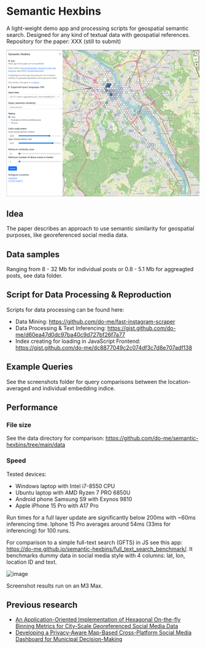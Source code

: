 # Semantic Hexbins

A light-weight demo app and processing scripts for geospatial semantic search. Designed for any kind of textual data with geospatial references.
Repository for the paper: XXX (still to submit)

![](screenshot_overview.png)

## Idea 

The paper describes an approach to use semantic similarity for geospatial purposes, like georeferenced social media data.

## Data samples

Ranging from 8 - 32 Mb for individual posts or 0.8 - 5.1 Mb for aggreagted posts, see data folder.

## Script for Data Processing & Reproduction

Scripts for data processing can be found here:
- Data Mining: https://github.com/do-me/fast-instagram-scraper
- Data Processing & Text Inferencing: https://gist.github.com/do-me/d60ea47d0dc97ba40c9d727bf26f7a77
- Index creating for loading in JavaScript Frontend: https://gist.github.com/do-me/dc8877049c2c074df3c7d8e707adf138

## Example Queries 

See the screenshots folder for query comparisons between the location-averaged and individual embedding indice.

## Performance 
### File size
See the data directory for comparison: https://github.com/do-me/semantic-hexbins/tree/main/data

### Speed
Tested devices: 
- Windows laptop with Intel i7-8550 CPU
- Ubuntu laptop with AMD Ryzen 7 PRO 6850U
- Android phone Samsung S9 with Exynos 9810
- Apple iPhone 15 Pro with A17 Pro

Run times for a full layer update are significantly below 200ms with ~60ms inferencing time. Iphone 15 Pro averages around 54ms (33ms for inferencing) for 100 runs.

For comparison to a simple full-text search (GFTS) in JS see this app: https://do-me.github.io/semantic-hexbins/full_text_search_benchmark/. It benchmarks dummy data in social media style with 4 columns: lat, lon, location ID and text.

![image](https://github.com/user-attachments/assets/9364866c-a1de-453c-a4b4-18f93fa6c549)

Screenshot results run on an M3 Max.

## Previous research
- [An Application-Oriented Implementation of Hexagonal On-the-fly Binning Metrics for City-Scale Georeferenced Social Media Data](https://isprs-archives.copernicus.org/articles/XLVIII-4-W7-2023/253/2023/)
- [Developing a Privacy-Aware Map-Based Cross-Platform Social Media Dashboard for Municipal Decision-Making](https://isprs-archives.copernicus.org/articles/XLVIII-4-W1-2022/545/2022/)
